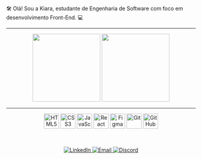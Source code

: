  🛠️ Olá! Sou a Kiara, estudante de Engenharia de Software com foco em desenvolvimento Front-End. 💻

---

<div align="center">
  <img height="180em" src="https://github-readme-stats.vercel.app/api?username=kiaraengineer-dev&show_icons=true&count_private=true&title=kiaraengineer-dev&title_color=9B59B6&text_color=E91E63&icon_color=9B59B6&bg_color=000000&border_color=222222" />
  <img height="180em" src="https://github-readme-stats.vercel.app/api/top-langs/?username=kiaraengineer-dev&layout=compact&text_color=E91E63&title_color=9B59B6&icon_color=9B59B6&bg_color=000000&border_color=222222" />
</div>


---


<p align="center">
  <img src="https://cdn.jsdelivr.net/gh/devicons/devicon/icons/html5/html5-original.svg" height="40" alt="HTML5" />
  <img src="https://cdn.jsdelivr.net/gh/devicons/devicon/icons/css3/css3-original.svg" height="40" alt="CSS3" />
  <img src="https://cdn.jsdelivr.net/gh/devicons/devicon/icons/javascript/javascript-original.svg" height="40" alt="JavaScript" />
  <img src="https://cdn.jsdelivr.net/gh/devicons/devicon/icons/react/react-original.svg" height="40" alt="React" />
  <img src="https://cdn.jsdelivr.net/gh/devicons/devicon/icons/figma/figma-original.svg" height="40" alt="Figma" />
  <img src="https://cdn.jsdelivr.net/gh/devicons/devicon/icons/git/git-original.svg" height="40" alt="Git" />
  <img src="https://raw.githubusercontent.com/danielcranney/readme-generator/main/public/icons/socials/github-dark.svg" height="40" alt="GitHub" />
</p>


<br/>

<p align="center">
  <a href="https://www.linkedin.com/in/kiara-toster-90538a1b5/" target="_blank">
    <img src="https://img.shields.io/badge/LinkedIn-blue?style=for-the-badge&logo=linkedin&logoColor=white" alt="LinkedIn"/>
  </a>
  <a href="mailto:kiaraengineer.dev@gmail.com" target="_blank">
    <img src="https://img.shields.io/badge/E--mail-red?style=for-the-badge&logo=gmail&logoColor=white" alt="Email"/>
  </a>
  <a href="https://discordapp.com/users/1386162723473199204" target="_blank">
    <img src="https://img.shields.io/badge/Discord-5865F2?style=for-the-badge&logo=discord&logoColor=white" alt="Discord"/>
  </a>
</p>




          








